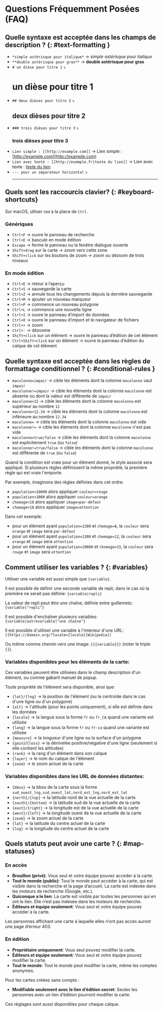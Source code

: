 # Questions Fréquemment Posées (FAQ)

## Quelle syntaxe est acceptée dans les champs de description ?  {: #text-formatting }

* `*simple astérisque pour italique*` → *simple astérisque pour italique*
* `**double astérisque pour gras**` → **double astérisque pour gras**
* `# un dièse pour titre 1` ⤵ <h1>un dièse pour titre 1</h1>
* `## deux dièses pour titre 2` ⤵ <h2>deux dièses pour titre 2</h2>
* `### trois dièses pour titre 3` ⤵ <h3>trois dièses pour titre 3</h3>
* `Lien simple : [[http://example.com]]` → Lien simple : [http://example.com](http://example.com)
* `Lien avec texte : [[http://exemple.fr|texte du lien]]` → Lien avec texte : [texte du lien](http://example.com)
* `--- pour un séparateur horizontal` ⤵ <hr>

## Quels sont les raccourcis clavier? {: #keyboard-shortcuts}

Sur macOS, utliser `Cmd` à la place de `Ctrl`.

### Génériques

* `Ctrl+F` → ouvre le panneau de recherche
* `Ctrl+E` → bascule en mode édition
* `Escape` → ferme le panneau ou la fenêtre dialogue ouverte
* `Shift+drag` sur la carte → zoom vers cette zone
* `Shift+click` sur les boutons de zoom → zoom ou dézoom de trois niveaux

### En mode édition

* `Ctrl+E` → retour à l’aperçu
* `Ctrl+S` → sauvegarde la carte
* `Ctrl+Z` → annule tous les changements depuis la dernière sauvegarde
* `Ctrl+M` → ajouter un nouveau marqueur
* `Ctrl+P` → commence un nouveau polygone
* `Ctrl+L` → commence une nouvelle ligne
* `Ctrl+I` → ouvre le panneau d’import de données
* `Ctrl+O` → ouvre le panneau d’import et le navigateur de fichiers
* `Ctrl++` → zoom
* `Ctrl+-` → dézoome
* `Shift+click` sur un élément → ouvre le panneau d’édition de cet élément
* `Ctrl+Shift+click` sur un élément → ouvre le panneau d’édition du calque de cet élément

## Quelle syntaxe est acceptée dans les règles de formattage conditionnel ? {: #conditional-rules }

* `macolonne=impair` → cible les éléments dont la colonne  `macolonne` vaut `impair`
* `macolonne!=impair` → cible les éléments dont la colonne `macolonne` est absente ou dont la valeur est différente de `impair`
* `macolonne>12` → cible les éléments dont la colonne `macolonne` est supérieur au nombre `12`
* `macolonne<12.34` → cible les éléments dont la colonne `macolonne` est inférieure au nombre `12.34`
* `macolonne=` → cible les éléments dont la colonne `macolonne` est vide
* `macolonne!=` → cible les éléments dont la colonne `macolonne` n'est pas vide
* `macolonne=true/false` → cible les éléments dont la colonne `macolonne` est explicitement `true` (ou `false`)
* `macolonne!=true/false` → cible les éléments dont la colonne `macolonne` est différente de `true` (ou `false`)

Quand la condition est vraie pour un élément donné, le style associé sera appliqué. Si plusieurs règles définissent
la même propriété, la première règle qui est vraie l'emporte.

Par exemple, imaginons des règles définies dans cet ordre:
- `population>10000` alors appliquer `couleur=rouge`
- `population>1000` alors appliquer `couleur=orange`
- `chomage<10` alors appliquer `image=par-défaut`
- `chomage>10` alors appliquer `image=attention`

Dans cet exemple:
- pour un élément ayant `population=1300` et `chomage=8`, la `couleur` sera `orange` et `image` sera `par-défaut`
- pour un élément ayant `population=1300` et `chomage=12`, la `couleur` sera `orange` et `image` sera `attention`
- pour un élément ayant `population=20000` et `chomage=15`, la `couleur` sera `rouge` et `image` sera `attention`


## Comment utiliser les variables ? {: #variables}

Utiliser une variable est aussi simple que `{variable}`.

Il est possible de définir une seconde variable de repli, dans le cas où la première ne serait pas définie: `{variable|repli}`

La valeur de repli peut être une chaîne, définie entre guillemets: `{variable|"repli"}`

Il est possible d'enchaîner plusieurs variables: `{variable|autrevariable|"une chaîne"}`

Il est possible d'utiliser une variable à l'intérieur d'une URL: `[[https://domain.org/?locale={locale}|Wikipedia]]`

Ou même comme chemin vers une image: `{{{variable}}}` (noter le triple `{}`).

### Variables disponibles pour les éléments de la carte:

Ces variables peuvent être utilisées dans le champ description d'un élément, ou comme gabarit manuel de popup.

Toute propriété de l'élément sera disponible, ainsi que:

- `{lat}/{lng}` → la position de l'élément (ou le centroïde dans le cas d'une ligne ou d'un polygone)
- `{alt}` → l'altitude (pour les points uniquement), si elle est définie dans les données
- `{locale}` → la langue sous la forme `fr` ou `fr_CA` quand une variante est utilisée
- `{lang}` → la langue sous la forme `fr` ou `fr-ca` quand une variante est utilisée
- `{measure}` → la longueur d'une ligne ou la surface d'un polygone
- `{gain}`/`{loss}` → la dénivelée positive/négative d'une ligne (seulement si elle contient les altitudes)
- `{rank}` → la rang d'un élément dans son calque
- `{layer}` → le nom du calque de l'élément
- `{zoom}` → le zoom actuel de la carte

### Variables disponibles dans les URL de données distantes:

- `{bbox}` → la bbox de la carte sous la forme `sud_ouest_lng,sud_ouest_lat,nord_est_lng,nord_est_lat`
- `{north}/{top}` → la latitude nord de la vue actuelle de la carte
- `{south}/{bottom}` → la latitude sud de la vue actuelle de la carte
- `{east}/{right}` → la longitude est de la vue actuelle de la carte
- `{west}/{left}` → la longitude ouest de la vue actuelle de la carte
- `{zoom}` → le zoom actuel de la carte
- `{lat}` → la latitude du centre actuel de la carte
- `{lng}` → la longitude du centre actuel de la carte


## Quels statuts peut avoir une carte ? {: #map-statuses}

### En accès

* **Brouillon (privé)**: Vous seul et votre équipe pouvez accéder à la carte.
* **Tout le monde (public)**: Tout le monde peut accéder à la carte, qui est visible dans la recherche et la page d’accueil. La carte est indexée dans les moteurs de recherche (Google, etc.).
* **Quiconque a le lien**: La carte est visible par toutes les personnes qui en ont le lien. Elle n’est pas indexée dans les moteurs de recherche.
* **Éditeurs et équipe seulement**: Vous seul et votre équipe pouvez accéder à la carte.

Les personnes affichant une carte à laquelle elles n’ont pas accès auront une page d’erreur 403.

### En édition

* **Propriétaire uniquement**: Vous seul pouvez modifier la carte.
* **Éditeurs et équipe seulement**: Vous seul et votre équipe pouvez modifier la carte.
* **Tout le monde**: Tout le monde peut modifier la carte, même les comptes anonymes.

Pour les cartes créées sans compte :

* **Modifiable seulement avec le lien d’édition secret**: Seules les personnes avec un lien d’édition pourront modifier la carte.

Ces réglages sont aussi disponibles pour chaque calque.
